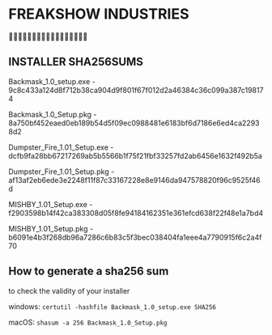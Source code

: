 # FREAKSHOW INDUSTRIES
👻👻👻👻👻👻👻👻👻👻👻👻👻👻👻👻👻
## INSTALLER SHA256SUMS
Backmask_1.0_setup.exe - 9c8c433a124d8f712b38ca904d9f801f67f012d2a46384c36c099a387c198174

Backmask_1.0_Setup.pkg - 8a750bf452eaed0eb189b54d5f09ec0988481e6183bf6d7186e6ed4ca22938d2

Dumpster_Fire_1.01_Setup.exe - dcfb9fa28bb67217269ab5b5566b1f75f21fbf33257fd2ab6456e1632f492b5a

Dumpster_Fire_1.01_Setup.pkg - af13af2eb6ede3e2248f11f87c33167228e8e9146da947578820f96c9525f46d

MISHBY_1.01_Setup.exe - f2903598b14f42ca383308d05f8fe94184162351e361efcd638f22f48e1a7bd4

MISHBY_1.01_Setup.pkg - b6091e4b3f268db96a7286c6b83c5f3bec038404fa1eee4a7790915f6c2a4f70



## How to generate a sha256 sum
to check the validity of your installer

windows: `certutil -hashfile Backmask_1.0_setup.exe SHA256`

macOS: `shasum -a 256 Backmask_1.0_Setup.pkg`
